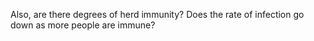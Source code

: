 Also, are there degrees of herd immunity? Does the rate of infection go down as more people are immune? 
